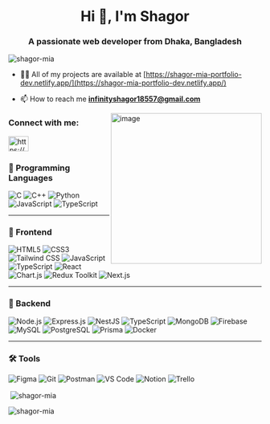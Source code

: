 <h1 align="center">Hi 👋, I'm Shagor</h1>
<h3 align="center">A passionate web developer from Dhaka, Bangladesh</h3>

<p align="left"> <img src="https://komarev.com/ghpvc/?username=shagor-mia&label=Profile%20views&color=0e75b6&style=flat" alt="shagor-mia" /> </p>

- 👨‍💻 All of my projects are available at [https://shagor-mia-portfolio-dev.netlify.app/](https://shagor-mia-portfolio-dev.netlify.app/)

- 📫 How to reach me **infinityshagor18557@gmail.com**
<img align="right" width="300" height="300" alt="image" src="https://user-images.githubusercontent.com/55389276/140866485-8fb1c876-9a8f-4d6a-98dc-08c4981eaf70.gif" />
<h3 align="left">Connect with me:</h3>

<p align="left">
<a href="https://linkedin.com/in/https://www.linkedin.com/in/md-shagor-a99232266/" target="blank"><img align="center" src="https://raw.githubusercontent.com/rahuldkjain/github-profile-readme-generator/master/src/images/icons/Social/linked-in-alt.svg" alt="https://www.linkedin.com/in/md-shagor-a99232266/" height="30" width="40" /></a>
</p>




### 🧠 Programming Languages
![C](https://img.shields.io/badge/C-%2300599C.svg?&style=for-the-badge&logo=c&logoColor=white)
![C++](https://img.shields.io/badge/C++-%2300599C.svg?&style=for-the-badge&logo=c%2B%2B&logoColor=white)
![Python](https://img.shields.io/badge/Python-%233776AB.svg?&style=for-the-badge&logo=python&logoColor=white)
![JavaScript](https://img.shields.io/badge/JavaScript-%23F7DF1E.svg?&style=for-the-badge&logo=javascript&logoColor=black)
![TypeScript](https://img.shields.io/badge/TypeScript-%23007ACC.svg?&style=for-the-badge&logo=typescript&logoColor=white)

---

### 🎨 Frontend
![HTML5](https://img.shields.io/badge/HTML5-%23E34F26.svg?&style=for-the-badge&logo=html5&logoColor=white)
![CSS3](https://img.shields.io/badge/CSS3-%231572B6.svg?&style=for-the-badge&logo=css3&logoColor=white)
![Tailwind CSS](https://img.shields.io/badge/TailwindCSS-%2306B6D4.svg?&style=for-the-badge&logo=tailwind-css&logoColor=white)
![JavaScript](https://img.shields.io/badge/JavaScript-%23F7DF1E.svg?&style=for-the-badge&logo=javascript&logoColor=black)
![TypeScript](https://img.shields.io/badge/TypeScript-%23007ACC.svg?&style=for-the-badge&logo=typescript&logoColor=white)
![React](https://img.shields.io/badge/React-%2320232a.svg?&style=for-the-badge&logo=react&logoColor=%2361DAFB)
![Chart.js](https://img.shields.io/badge/Chart.js-%23FF6384.svg?&style=for-the-badge&logo=chartdotjs&logoColor=white)
![Redux Toolkit](https://img.shields.io/badge/Redux--Toolkit-%23764ABC.svg?&style=for-the-badge&logo=redux&logoColor=white)
![Next.js](https://img.shields.io/badge/Next.js-black?style=for-the-badge&logo=nextdotjs&logoColor=white)


---

### 🔧 Backend
![Node.js](https://img.shields.io/badge/Node.js-%23339933.svg?&style=for-the-badge&logo=node.js&logoColor=white)
![Express.js](https://img.shields.io/badge/Express.js-%23000000.svg?&style=for-the-badge&logo=express&logoColor=white)
![NestJS](https://img.shields.io/badge/NestJS-%23E0234E.svg?&style=for-the-badge&logo=nestjs&logoColor=white)
![TypeScript](https://img.shields.io/badge/TypeScript-%23007ACC.svg?&style=for-the-badge&logo=typescript&logoColor=white)
![MongoDB](https://img.shields.io/badge/MongoDB-%2347A248.svg?&style=for-the-badge&logo=mongodb&logoColor=white)
![Firebase](https://img.shields.io/badge/Firebase-%23039BE5.svg?&style=for-the-badge&logo=firebase)
![MySQL](https://img.shields.io/badge/MySQL-%2300f.svg?&style=for-the-badge&logo=mysql&logoColor=white)
![PostgreSQL](https://img.shields.io/badge/PostgreSQL-%23336791.svg?&style=for-the-badge&logo=postgresql&logoColor=white)
![Prisma](https://img.shields.io/badge/Prisma-2D3748?style=for-the-badge&logo=prisma&logoColor=white)
![Docker](https://img.shields.io/badge/Docker-%232496ED.svg?&style=for-the-badge&logo=docker&logoColor=white)

---

### 🛠️ Tools
![Figma](https://img.shields.io/badge/Figma-%23F24E1E.svg?&style=for-the-badge&logo=figma&logoColor=white)
![Git](https://img.shields.io/badge/Git-%23F05032.svg?&style=for-the-badge&logo=git&logoColor=white)
![Postman](https://img.shields.io/badge/Postman-%23FF6C37.svg?&style=for-the-badge&logo=postman&logoColor=white)
![VS Code](https://img.shields.io/badge/VS%20Code-%23007ACC.svg?&style=for-the-badge&logo=visual-studio-code&logoColor=white)
![Notion](https://img.shields.io/badge/Notion-%23000000.svg?&style=for-the-badge&logo=notion&logoColor=white)
![Trello](https://img.shields.io/badge/Trello-%23026AA7.svg?&style=for-the-badge&logo=trello&logoColor=white)





<p>&nbsp;<img align="center" src="https://github-readme-stats.vercel.app/api?username=shagor-mia&show_icons=true&locale=en" alt="shagor-mia" /></p>

<p><img align="center" src="https://github-readme-streak-stats.herokuapp.com/?user=shagor-mia&" alt="shagor-mia" /></p>
